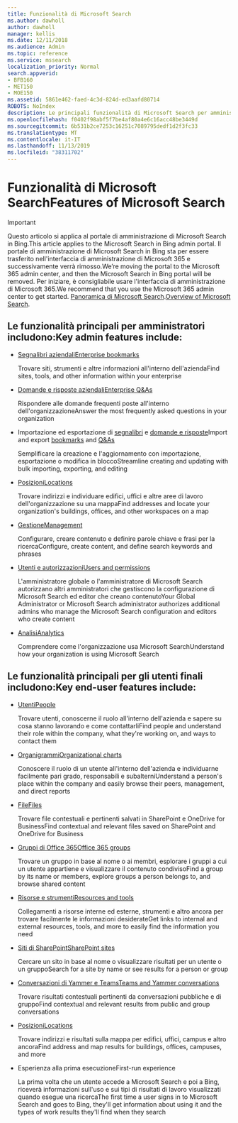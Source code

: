 ```yaml
---
title: Funzionalità di Microsoft Search
ms.author: dawholl
author: dawholl
manager: kellis
ms.date: 12/11/2018
ms.audience: Admin
ms.topic: reference
ms.service: mssearch
localization_priority: Normal
search.appverid:
- BFB160
- MET150
- MOE150
ms.assetid: 5861e462-faed-4c3d-824d-ed3aafd80714
ROBOTS: NoIndex
description: Le principali funzionalità di Microsoft Search per amministratori e utenti finali includono segnalibri, domande e risposte, gestione e informazioni dettagliate sui dati
ms.openlocfilehash: f0402f98abf5f7be4af80a4e6c16acc48be3449d
ms.sourcegitcommit: 6b531b2ce7253c16251c7089795dedf1d2f3fc33
ms.translationtype: MT
ms.contentlocale: it-IT
ms.lasthandoff: 11/13/2019
ms.locfileid: "38311702"
---
```

# <a name="features-of-microsoft-search"></a><span data-ttu-id="2bfd1-103">Funzionalità di Microsoft Search</span><span class="sxs-lookup"><span data-stu-id="2bfd1-103">Features of Microsoft Search</span></span>

> [!IMPORTANT]
> <span data-ttu-id="2bfd1-104">Questo articolo si applica al portale di amministrazione di Microsoft Search in Bing.</span><span class="sxs-lookup"><span data-stu-id="2bfd1-104">This article applies to the Microsoft Search in Bing admin portal.</span></span> <span data-ttu-id="2bfd1-105">Il portale di amministrazione di Microsoft Search in Bing sta per essere trasferito nell'interfaccia di amministrazione di Microsoft 365 e successivamente verrà rimosso.</span><span class="sxs-lookup"><span data-stu-id="2bfd1-105">We’re moving the portal to the Microsoft 365 admin center, and then the Microsoft Search in Bing portal will be removed.</span></span> <span data-ttu-id="2bfd1-106">Per iniziare, è consigliabile usare l'interfaccia di amministrazione di Microsoft 365.</span><span class="sxs-lookup"><span data-stu-id="2bfd1-106">We recommend that you use the Microsoft 365 admin center to get started.</span></span> <span data-ttu-id="2bfd1-107">[Panoramica di Microsoft Search](overview-microsoft-search.md).</span><span class="sxs-lookup"><span data-stu-id="2bfd1-107">[Overview of Microsoft Search](overview-microsoft-search.md).</span></span>

## <a name="key-admin-features-include"></a><span data-ttu-id="2bfd1-108">Le funzionalità principali per amministratori includono:</span><span class="sxs-lookup"><span data-stu-id="2bfd1-108">Key admin features include:</span></span>

- [<span data-ttu-id="2bfd1-109">Segnalibri aziendali</span><span class="sxs-lookup"><span data-stu-id="2bfd1-109">Enterprise bookmarks</span></span>](create-and-manage-bookmarks.md)
    
    <span data-ttu-id="2bfd1-110">Trovare siti, strumenti e altre informazioni all'interno dell'azienda</span><span class="sxs-lookup"><span data-stu-id="2bfd1-110">Find sites, tools, and other information within your enterprise</span></span>
    
- [<span data-ttu-id="2bfd1-111">Domande e risposte aziendali</span><span class="sxs-lookup"><span data-stu-id="2bfd1-111">Enterprise Q&As</span></span>](create-and-manage-qas.md)
    
    <span data-ttu-id="2bfd1-112">Rispondere alle domande frequenti poste all'interno dell'organizzazione</span><span class="sxs-lookup"><span data-stu-id="2bfd1-112">Answer the most frequently asked questions in your organization</span></span>
    
- <span data-ttu-id="2bfd1-113">Importazione ed esportazione di [segnalibri](bulk-create-bookmarks.md) e [domande e risposte](bulk-create-qas.md)</span><span class="sxs-lookup"><span data-stu-id="2bfd1-113">Import and export [bookmarks](bulk-create-bookmarks.md) and [Q&As](bulk-create-qas.md)</span></span>
    
    <span data-ttu-id="2bfd1-114">Semplificare la creazione e l'aggiornamento con importazione, esportazione o modifica in blocco</span><span class="sxs-lookup"><span data-stu-id="2bfd1-114">Streamline creating and updating with bulk importing, exporting, and editing</span></span>

- [<span data-ttu-id="2bfd1-115">Posizioni</span><span class="sxs-lookup"><span data-stu-id="2bfd1-115">Locations</span></span>](locations.md)
    
    <span data-ttu-id="2bfd1-116">Trovare indirizzi e individuare edifici, uffici e altre aree di lavoro dell'organizzazione su una mappa</span><span class="sxs-lookup"><span data-stu-id="2bfd1-116">Find addresses and locate your organization's buildings, offices, and other workspaces on a map</span></span>
    
- [<span data-ttu-id="2bfd1-117">Gestione</span><span class="sxs-lookup"><span data-stu-id="2bfd1-117">Management</span></span>](set-up-microsoft-search.md)
    
    <span data-ttu-id="2bfd1-118">Configurare, creare contenuto e definire parole chiave e frasi per la ricerca</span><span class="sxs-lookup"><span data-stu-id="2bfd1-118">Configure, create content, and define search keywords and phrases</span></span>
    
- [<span data-ttu-id="2bfd1-119">Utenti e autorizzazioni</span><span class="sxs-lookup"><span data-stu-id="2bfd1-119">Users and permissions</span></span>](add-users.md)
    
    <span data-ttu-id="2bfd1-120">L'amministratore globale o l'amministratore di Microsoft Search autorizzano altri amministratori che gestiscono la configurazione di Microsoft Search ed editor che creano contenuto</span><span class="sxs-lookup"><span data-stu-id="2bfd1-120">Your Global Administrator or Microsoft Search administrator authorizes additional admins who manage the Microsoft Search configuration and editors who create content</span></span>
    
- [<span data-ttu-id="2bfd1-121">Analisi</span><span class="sxs-lookup"><span data-stu-id="2bfd1-121">Analytics </span></span>](get-insights.md) 
    
    <span data-ttu-id="2bfd1-122">Comprendere come l'organizzazione usa Microsoft Search</span><span class="sxs-lookup"><span data-stu-id="2bfd1-122">Understand how your organization is using Microsoft Search</span></span> 
    
## <a name="key-end-user-features-include"></a><span data-ttu-id="2bfd1-123">Le funzionalità principali per gli utenti finali includono:</span><span class="sxs-lookup"><span data-stu-id="2bfd1-123">Key end-user features include:</span></span>

- [<span data-ttu-id="2bfd1-124">Utenti</span><span class="sxs-lookup"><span data-stu-id="2bfd1-124">People</span></span>](use/find-people-and-groups.md)
    
    <span data-ttu-id="2bfd1-125">Trovare utenti, conoscerne il ruolo all'interno dell'azienda e sapere su cosa stanno lavorando e come contattarli</span><span class="sxs-lookup"><span data-stu-id="2bfd1-125">Find people and understand their role within the company, what they're working on, and ways to contact them</span></span>
    
- [<span data-ttu-id="2bfd1-126">Organigrammi</span><span class="sxs-lookup"><span data-stu-id="2bfd1-126">Organizational charts</span></span>](use/find-people-and-groups.md)
    
    <span data-ttu-id="2bfd1-127">Conoscere il ruolo di un utente all'interno dell'azienda e individuarne facilmente pari grado, responsabili e subalterni</span><span class="sxs-lookup"><span data-stu-id="2bfd1-127">Understand a person's place within the company and easily browse their peers, management, and direct reports</span></span>
    
- [<span data-ttu-id="2bfd1-128">File</span><span class="sxs-lookup"><span data-stu-id="2bfd1-128">Files</span></span>](use/find-files.md)
    
    <span data-ttu-id="2bfd1-129">Trovare file contestuali e pertinenti salvati in SharePoint e OneDrive for Business</span><span class="sxs-lookup"><span data-stu-id="2bfd1-129">Find contextual and relevant files saved on SharePoint and OneDrive for Business</span></span>
    
- [<span data-ttu-id="2bfd1-130">Gruppi di Office 365</span><span class="sxs-lookup"><span data-stu-id="2bfd1-130">Office 365 groups</span></span>](use/find-people-and-groups.md)
    
    <span data-ttu-id="2bfd1-131">Trovare un gruppo in base al nome o ai membri, esplorare i gruppi a cui un utente appartiene e visualizzare il contenuto condiviso</span><span class="sxs-lookup"><span data-stu-id="2bfd1-131">Find a group by its name or members, explore groups a person belongs to, and browse shared content</span></span>
    
- [<span data-ttu-id="2bfd1-132">Risorse e strumenti</span><span class="sxs-lookup"><span data-stu-id="2bfd1-132">Resources and tools</span></span>](use/find-resources-tools-and-more.md)
    
    <span data-ttu-id="2bfd1-133">Collegamenti a risorse interne ed esterne, strumenti e altro ancora per trovare facilmente le informazioni desiderate</span><span class="sxs-lookup"><span data-stu-id="2bfd1-133">Get links to internal and external resources, tools, and more to easily find the information you need</span></span>
    
- [<span data-ttu-id="2bfd1-134">Siti di SharePoint</span><span class="sxs-lookup"><span data-stu-id="2bfd1-134">SharePoint sites</span></span>](use/find-sharepoint-sites.md)
    
    <span data-ttu-id="2bfd1-135">Cercare un sito in base al nome o visualizzare risultati per un utente o un gruppo</span><span class="sxs-lookup"><span data-stu-id="2bfd1-135">Search for a site by name or see results for a person or group</span></span>
    
- [<span data-ttu-id="2bfd1-136">Conversazioni di Yammer e Teams</span><span class="sxs-lookup"><span data-stu-id="2bfd1-136">Teams and Yammer conversations</span></span>](use/find-conversations.md)
    
    <span data-ttu-id="2bfd1-137">Trovare risultati contestuali pertinenti da conversazioni pubbliche e di gruppo</span><span class="sxs-lookup"><span data-stu-id="2bfd1-137">Find contextual and relevant results from public and group conversations</span></span>

- [<span data-ttu-id="2bfd1-138">Posizioni</span><span class="sxs-lookup"><span data-stu-id="2bfd1-138">Locations</span></span>](use/find-locations.md)
    
    <span data-ttu-id="2bfd1-139">Trovare indirizzi e risultati sulla mappa per edifici, uffici, campus e altro ancora</span><span class="sxs-lookup"><span data-stu-id="2bfd1-139">Find address and map results for buildings, offices, campuses, and more</span></span>
    
- <span data-ttu-id="2bfd1-140">Esperienza alla prima esecuzione</span><span class="sxs-lookup"><span data-stu-id="2bfd1-140">First-run experience</span></span>
    
    <span data-ttu-id="2bfd1-141">La prima volta che un utente accede a Microsoft Search e poi a Bing, riceverà informazioni sull'uso e sui tipi di risultati di lavoro visualizzati quando esegue una ricerca</span><span class="sxs-lookup"><span data-stu-id="2bfd1-141">The first time a user signs in to Microsoft Search and goes to Bing, they'll get information about using it and the types of work results they'll find when they search</span></span>